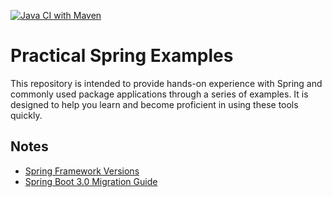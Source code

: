 [![Java CI with Maven](https://github.com/ibrahimatay/Practical-Spring-Examples/actions/workflows/maven.yml/badge.svg)](https://github.com/ibrahimatay/Practical-Spring-Examples/actions/workflows/maven.yml)

# Practical Spring Examples

This repository is intended to provide hands-on experience with Spring and commonly used package applications through a series of examples. It is designed to help you learn and become proficient in using these tools quickly.

## Notes
- [Spring Framework Versions](https://github.com/spring-projects/spring-framework/wiki/Spring-Framework-Versions)
- [Spring Boot 3.0 Migration Guide](https://github.com/spring-projects/spring-boot/wiki/Spring-Boot-3.0-Migration-Guide)
